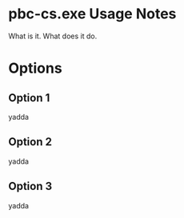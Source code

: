 # pbc-cs.exe Usage Notes

What is it. What does it do.

# Options

## Option 1

yadda

## Option 2

yadda

## Option 3

yadda